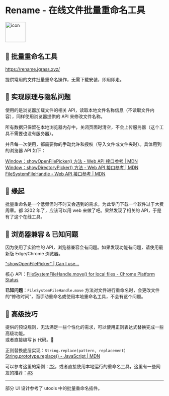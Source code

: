 # Rename - 在线文件批量重命名工具

<img src="./src/assets/icon256.ico" width="64" alt="icon"/>

## 🍉 批量重命名工具

<https://rename.jgrass.xyz/>  

提供常用的文件批量重命名操作，无需下载安装，即用即走。

## 🍉 实现原理与隐私问题

使用的是浏览器加载文件的相关 API，读取本地文件名称信息（不读取文件内容），同样使用浏览器提供的 API 来修改文件名称。

所有数据只保留在本地浏览器内存中，关闭页面时清空，不会上传服务器（这个工具不需要也没有服务器）。

并且每一次使用，都需要你的手动允许和授权（导入文件或文件夹时）。具体用到的浏览器 API 如下：

[Window：showOpenFilePicker() 方法 - Web API 接口参考 | MDN](https://developer.mozilla.org/zh-CN/docs/Web/API/Window/showOpenFilePicker )  
[Window：showDirectoryPicker() 方法 - Web API 接口参考 | MDN](https://developer.mozilla.org/zh-CN/docs/Web/API/Window/showDirectoryPicker )  
[FileSystemFileHandle - Web API 接口参考 | MDN](https://developer.mozilla.org/zh-CN/docs/Web/API/FileSystemFileHandle )

## 🍉 缘起

批量重命名是一个低频但时不时又会遇到的需求，为此专门下载一个软件过于大费周章。都 3202 年了，应该可以用 web 来做了吧。果然发现了相关的 API，于是有了这个在线工具。

## 🍉 浏览器兼容 & 已知问题

因为使用了实验性的 API，浏览器兼容会有问题。如果发现功能有问题，请使用最新版 Edge/Chrome 浏览器。

["showOpenFilePicker" | Can I use...](https://caniuse.com/?search=showOpenFilePicker )

核心 API：[FileSystemFileHandle.move() for local files - Chrome Platform Status](https://chromestatus.com/feature/6271579653144576 )

**已知问题**：`FileSystemFileHandle.move` 方法对文件进行重命名时，会更改文件的“修改时间”，而手动重命名或使用本地重命名工具，不会有这个问题。

## 🍉 高级技巧

提供的预设规则，无法满足一些个性化的需求，可以使用正则表达式替换完成一些高级功能。  
或者直接编写 js 代码。🤣

正则替换底层实现：`String.replace(pattern, replacement)` [String.prototype.replace() - JavaScript | MDN](https://developer.mozilla.org/zh-CN/docs/Web/JavaScript/Reference/Global_Objects/String/replace )

可以参考这里的案例：[#2](https://github.com/JasonGrass/rename/discussions/2)，或者直接使用本地运行的重命名工具，这里有一些网友的推荐：[#3](https://github.com/JasonGrass/rename/discussions/3)

---

部分 UI 设计参考了 utools 中的批量重命名插件。
